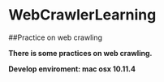 # WebCrawlerLearning
##Practice on web crawling

**There is some practices on web crawling.**

**Develop enviroment: mac osx 10.11.4**
